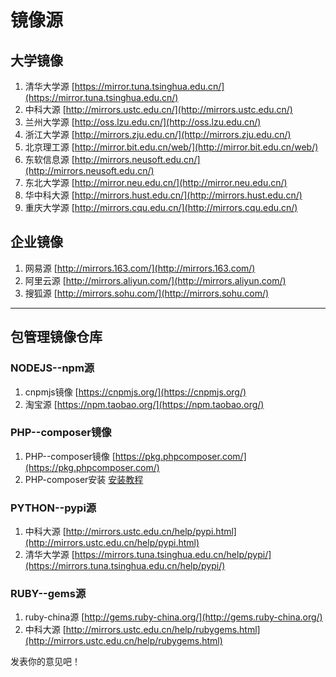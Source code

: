# 镜像源

## 大学镜像

1. 清华大学源 [https://mirror.tuna.tsinghua.edu.cn/](https://mirror.tuna.tsinghua.edu.cn/)
1. 中科大源 [http://mirrors.ustc.edu.cn/](http://mirrors.ustc.edu.cn/)
1. 兰州大学源 [http://oss.lzu.edu.cn/](http://oss.lzu.edu.cn/)
1. 浙江大学源 [http://mirrors.zju.edu.cn/](http://mirrors.zju.edu.cn/)
1. 北京理工源 [http://mirror.bit.edu.cn/web/](http://mirror.bit.edu.cn/web/)
1. 东软信息源 [http://mirrors.neusoft.edu.cn/](http://mirrors.neusoft.edu.cn/)
1. 东北大学源 [http://mirror.neu.edu.cn/](http://mirror.neu.edu.cn/)
1. 华中科大源 [http://mirrors.hust.edu.cn/](http://mirrors.hust.edu.cn/)
1. 重庆大学源 [http://mirrors.cqu.edu.cn/](http://mirrors.cqu.edu.cn/)

## 企业镜像

1. 网易源 [http://mirrors.163.com/](http://mirrors.163.com/)
1. 阿里云源 [http://mirrors.aliyun.com/](http://mirrors.aliyun.com/)
1. 搜狐源 [http://mirrors.sohu.com/](http://mirrors.sohu.com/)

---

## 包管理镜像仓库

### NODEJS--npm源

1. cnpmjs镜像 [https://cnpmjs.org/](https://cnpmjs.org/)
1. 淘宝源 [https://npm.taobao.org/](https://npm.taobao.org/)

### PHP--composer镜像

1. PHP--composer镜像 [https://pkg.phpcomposer.com/](https://pkg.phpcomposer.com/)
1. PHP-composer安装 [安装教程](https://www.oschina.net/news/84148/composer-chinese-image-released)

### PYTHON--pypi源

1. 中科大源 [http://mirrors.ustc.edu.cn/help/pypi.html](http://mirrors.ustc.edu.cn/help/pypi.html)
1. 清华大学源 [https://mirrors.tuna.tsinghua.edu.cn/help/pypi/](https://mirrors.tuna.tsinghua.edu.cn/help/pypi/)

### RUBY--gems源

1. ruby-china源 [http://gems.ruby-china.org/](http://gems.ruby-china.org/)
1. 中科大源 [http://mirrors.ustc.edu.cn/help/rubygems.html](http://mirrors.ustc.edu.cn/help/rubygems.html)

发表你的意见吧！